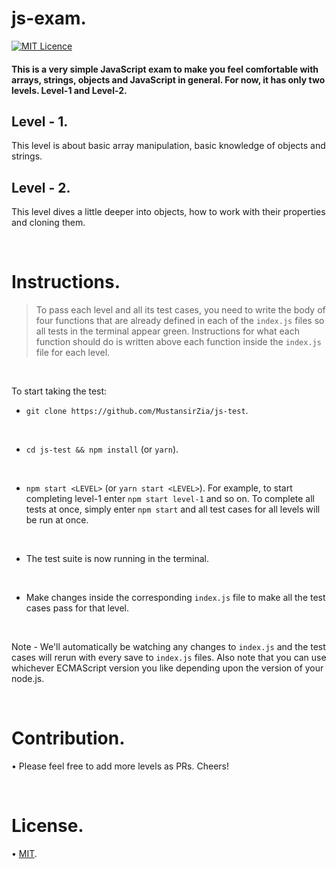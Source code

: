 # js-exam.

[![MIT Licence](https://badges.frapsoft.com/os/mit/mit.svg?v=103)](https://opensource.org/licenses/mit-license.php)

#### This is a very simple JavaScript exam to make you feel comfortable with arrays, strings, objects and JavaScript in general. For now, it has only two levels. Level-1 and Level-2.

## Level - 1.

This level is about basic array manipulation, basic knowledge of objects and strings.

## Level - 2.

This level dives a little deeper into objects, how to work with their properties and cloning them.

<br />

# Instructions.
> To pass each level and all its test cases, you need to write the body of four functions that are already defined in each of the `index.js` files so all tests in the terminal appear green.
Instructions for what each function should do is written above each function inside the `index.js` file for each level.

<br />

To start taking the test:
* `git clone https://github.com/MustansirZia/js-test`.
<br />
 
* `cd js-test && npm install` (or `yarn`). 
<br />
 
* `npm start <LEVEL>` (or `yarn start <LEVEL>`). For example, to start completing level-1 enter `npm start level-1` and so on. To complete all tests at once, simply enter `npm start` and all test cases for all levels will be run at once.
<br />

* The test suite is now running in the terminal.
<br />

*  Make changes inside the corresponding `index.js`  file to make all the test cases pass for that level.

<br />

Note - We'll automatically be watching any changes to `index.js` and the test cases will rerun with every save to `index.js` files. Also note that you can use whichever ECMAScript version you like depending upon the version of your node.js.

<br />

# Contribution.
• Please feel free to add more levels as PRs. Cheers!

<br />

# License.
• [MIT](/License.txt).
